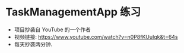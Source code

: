 # TaskManagementApp 练习
- 项目抄袭自 YouTube 的一个作者
- 视频链接: https://www.youtube.com/watch?v=n0P8fKUuIqk&t=64s
- 每天抄袭两分钟.
